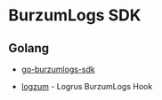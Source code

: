 # BurzumLogs SDK


## Golang

- [go-burzumlogs-sdk](go-burzumlogs-sdk)

- [logzum](go-burzumlogs-sdk/logzum/README.md) - Logrus BurzumLogs Hook
